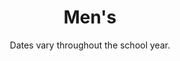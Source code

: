 ---
title: "Men's"
category: "Connect"
description: "Men’s Ministry is in charge of pouring into the lives of the men in the fellowship. Our goal is to encourage discipleship and accountability among the male community in order to build up spiritual leaders and cultivate intentional, Christ-centered relationships through discipleship, men’s times, and men’s retreat."
location: "Various activities around San Luis Obispo."
date: "Dates vary throughout the school year."
gif: "../../images/connect/mens.gif"
img: "../../images/connect/mens.jpg"
link: ""
---